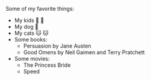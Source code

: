 Some of my favorite things:

- My kids :girl: :boy:
- My dog :dog:
- My cats :cat: :cat:
- Some books:
  - Persuasion by Jane Austen
  - Good Omens by Neil Gaimen and Terry Pratchett
 - Some movies:
   - The Princess Bride
   - Speed
